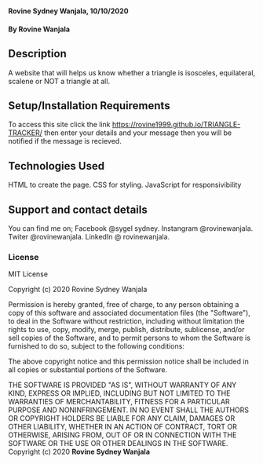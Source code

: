 #
#### Rovine Sydney Wanjala, 10/10/2020
#### By Rovine Wanjala
## Description
A website that will helps us know whether a triangle is isosceles, equilateral, scalene or NOT a triangle at all.
## Setup/Installation Requirements
To access this site click the link https://rovine1999.github.io/TRIANGLE-TRACKER/ then enter your details and your message then you will be notified if the message is recieved.
## Technologies Used
HTML to create the page.
CSS for styling.
JavaScript for responsivibility
## Support and contact details
You can find me on;
Facebook @sygel sydney.
Instangram @rovinewanjala.
Twiter @rovinewanjala.
LinkedIn @ rovinewanjala.
### License
MIT License

Copyright (c) 2020 Rovine Sydney Wanjala

Permission is hereby granted, free of charge, to any person obtaining a copy
of this software and associated documentation files (the "Software"), to deal
in the Software without restriction, including without limitation the rights
to use, copy, modify, merge, publish, distribute, sublicense, and/or sell
copies of the Software, and to permit persons to whom the Software is
furnished to do so, subject to the following conditions:

The above copyright notice and this permission notice shall be included in all
copies or substantial portions of the Software.

THE SOFTWARE IS PROVIDED "AS IS", WITHOUT WARRANTY OF ANY KIND, EXPRESS OR
IMPLIED, INCLUDING BUT NOT LIMITED TO THE WARRANTIES OF MERCHANTABILITY,
FITNESS FOR A PARTICULAR PURPOSE AND NONINFRINGEMENT. IN NO EVENT SHALL THE
AUTHORS OR COPYRIGHT HOLDERS BE LIABLE FOR ANY CLAIM, DAMAGES OR OTHER
LIABILITY, WHETHER IN AN ACTION OF CONTRACT, TORT OR OTHERWISE, ARISING FROM,
OUT OF OR IN CONNECTION WITH THE SOFTWARE OR THE USE OR OTHER DEALINGS IN THE
SOFTWARE.
Copyright (c) 2020 **Rovine Sydney Wanjala**
